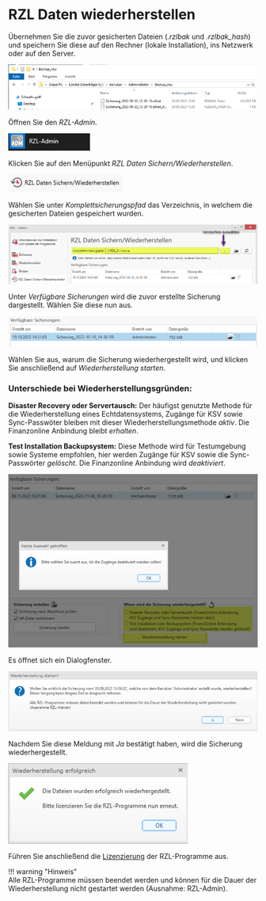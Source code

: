 # RZL Daten wiederherstellen

Übernehmen Sie die zuvor gesicherten Dateien (*.rzlbak* und
*.rzlbak_hash*) und speichern Sie diese auf den Rechner
(lokale Installation), ins Netzwerk oder auf den Server.

![Daten wiederherstellen](img/BackupWiederherstellen_SicherungAuswaehlen.png)

Öffnen Sie den *RZL-Admin*.

![RZL-Admin öffnen](img/RZLAdmin_Oeffnen.png)

Klicken Sie auf den Menüpunkt *RZL Daten Sichern/Wiederherstellen*.

![RZL-Admin Daten Sichern/Wiederherstellen](img/RZLAdmin_DatenSichernWiederherstellen.png)

Wählen Sie unter *Komplettsicherungspfad* das Verzeichnis, in welchem
die gesicherten Dateien gespeichert wurden.

![Komplettsicherungspfad Verzeichnis wählen](img/RZLAdmin_KomplettsicherungspfadAuswaehlenMitHinweis.png)

Unter *Verfügbare Sicherungen* wird die zuvor erstellte Sicherung dargestellt.
Wählen Sie diese nun aus.

![RZL-Admin - Verfügbare Sicherungen markiert](img/RZLAdmin_VerfuegbareSicherungenMarkiert.png)

Wählen Sie aus, warum die Sicherung wiederhergestellt wird, und klicken
Sie anschließend auf *Wiederherstellung starten*.

### Unterschiede bei Wiederherstellungsgründen:
**Disaster Recovery oder Servertausch:**
Der häufigst genutzte Methode für die Wiederherstellung eines Echtdatensystems, Zugänge für KSV sowie Sync-Passwöter bleiben mit dieser Wiederherstellungsmethode *aktiv*. Die Finanzonline Anbindung bleibt *erhalten*.

**Test Installation Backupsystem:**
Diese Methode wird für Testumgebung sowie Systeme empfohlen, hier werden Zugänge für KSV sowie die Sync-Passwörter *gelöscht*. Die Finanzonline Anbindung wird *deaktiviert*.

![Grund für Wiederherstellung auswählen](img/RZLAdmin_VerfuegbareSicherungenGrundAuswaehlen.png)

Es öffnet sich ein Dialogfenster.

![RZL-Admin Wiederherstellung starten](img/RZLAdmin_WiederherstellungStartenFrage.png)

Nachdem Sie diese Meldung mit *Ja* bestätigt haben, wird die Sicherung
wiederhergestellt.

![RZL-Admin Wiederherstellung erfolgreich](img/RZLAdmin_WiederherstellungErfolgreichHinweis.png)

Führen Sie anschließend die [Lizenzierung](/setup/lizenzierung) der RZL-Programme aus.

!!! warning "Hinweis"  
    Alle RZL-Programme müssen beendet werden und können für die Dauer
    der Wiederherstellung nicht gestartet werden (Ausnahme: RZL-Admin).